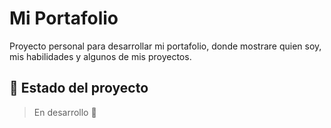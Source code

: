 # Mi Portafolio

Proyecto personal para desarrollar mi portafolio, donde mostrare quien soy, mis habilidades y algunos de mis proyectos.

## 🚀 Estado del proyecto

> En desarrollo 🚧